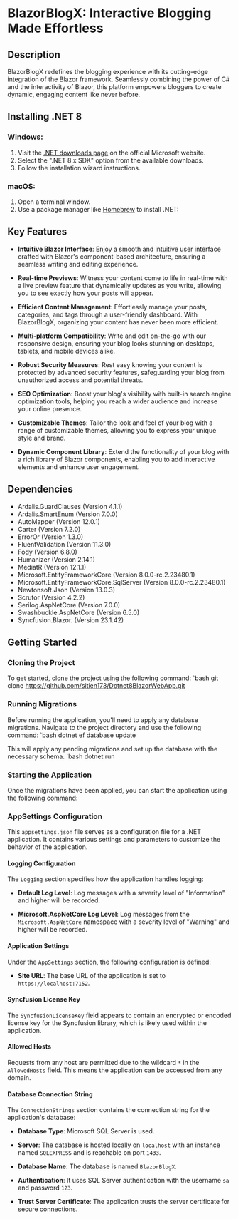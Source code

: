 # BlazorBlogX: Interactive Blogging Made Effortless

## Description

BlazorBlogX redefines the blogging experience with its cutting-edge integration of the Blazor framework. Seamlessly combining the power of C# and the interactivity of Blazor, this platform empowers bloggers to create dynamic, engaging content like never before.

## Installing .NET 8

### Windows:

1. Visit the [.NET downloads page](https://dotnet.microsoft.com/download) on the official Microsoft website.
2. Select the ".NET 8.x SDK" option from the available downloads.
3. Follow the installation wizard instructions.

### macOS:

1. Open a terminal window.
2. Use a package manager like [Homebrew](https://brew.sh/) to install .NET:

## Key Features

- **Intuitive Blazor Interface**: Enjoy a smooth and intuitive user interface crafted with Blazor's component-based architecture, ensuring a seamless writing and editing experience.

- **Real-time Previews**: Witness your content come to life in real-time with a live preview feature that dynamically updates as you write, allowing you to see exactly how your posts will appear.

- **Efficient Content Management**: Effortlessly manage your posts, categories, and tags through a user-friendly dashboard. With BlazorBlogX, organizing your content has never been more efficient.

- **Multi-platform Compatibility**: Write and edit on-the-go with our responsive design, ensuring your blog looks stunning on desktops, tablets, and mobile devices alike.

- **Robust Security Measures**: Rest easy knowing your content is protected by advanced security features, safeguarding your blog from unauthorized access and potential threats.

- **SEO Optimization**: Boost your blog's visibility with built-in search engine optimization tools, helping you reach a wider audience and increase your online presence.

- **Customizable Themes**: Tailor the look and feel of your blog with a range of customizable themes, allowing you to express your unique style and brand.

- **Dynamic Component Library**: Extend the functionality of your blog with a rich library of Blazor components, enabling you to add interactive elements and enhance user engagement.

## Dependencies

- Ardalis.GuardClauses (Version 4.1.1)
- Ardalis.SmartEnum (Version 7.0.0)
- AutoMapper (Version 12.0.1)
- Carter (Version 7.2.0)
- ErrorOr (Version 1.3.0)
- FluentValidation (Version 11.3.0)
- Fody (Version 6.8.0)
- Humanizer (Version 2.14.1)
- MediatR (Version 12.1.1)
- Microsoft.EntityFrameworkCore (Version 8.0.0-rc.2.23480.1)
- Microsoft.EntityFrameworkCore.SqlServer (Version 8.0.0-rc.2.23480.1)
- Newtonsoft.Json (Version 13.0.3)
- Scrutor (Version 4.2.2)
- Serilog.AspNetCore (Version 7.0.0)
- Swashbuckle.AspNetCore (Version 6.5.0)
- Syncfusion.Blazor. (Version 23.1.42)
## Getting Started

### Cloning the Project
To get started, clone the project using the following command:
`bash
git clone https://github.com/sitien173/Dotnet8BlazorWebApp.git

### Running Migrations
Before running the application, you'll need to apply any database migrations. Navigate to the project directory and use the following command:
`bash
dotnet ef database update

This will apply any pending migrations and set up the database with the necessary schema.
`bash
dotnet run


### Starting the Application
Once the migrations have been applied, you can start the application using the following command:


### AppSettings Configuration

This `appsettings.json` file serves as a configuration file for a .NET application. It contains various settings and parameters to customize the behavior of the application.

#### Logging Configuration

The `Logging` section specifies how the application handles logging:

- **Default Log Level**: Log messages with a severity level of "Information" and higher will be recorded.

- **Microsoft.AspNetCore Log Level**: Log messages from the `Microsoft.AspNetCore` namespace with a severity level of "Warning" and higher will be recorded.

#### Application Settings

Under the `AppSettings` section, the following configuration is defined:

- **Site URL**: The base URL of the application is set to `https://localhost:7152`.

#### Syncfusion License Key

The `SyncfusionLicenseKey` field appears to contain an encrypted or encoded license key for the Syncfusion library, which is likely used within the application.

#### Allowed Hosts

Requests from any host are permitted due to the wildcard `*` in the `AllowedHosts` field. This means the application can be accessed from any domain.

#### Database Connection String

The `ConnectionStrings` section contains the connection string for the application's database:

- **Database Type**: Microsoft SQL Server is used.

- **Server**: The database is hosted locally on `localhost` with an instance named `SQLEXPRESS` and is reachable on port `1433`.

- **Database Name**: The database is named `BlazorBlogX`.

- **Authentication**: It uses SQL Server authentication with the username `sa` and password `123`.

- **Trust Server Certificate**: The application trusts the server certificate for secure connections.

